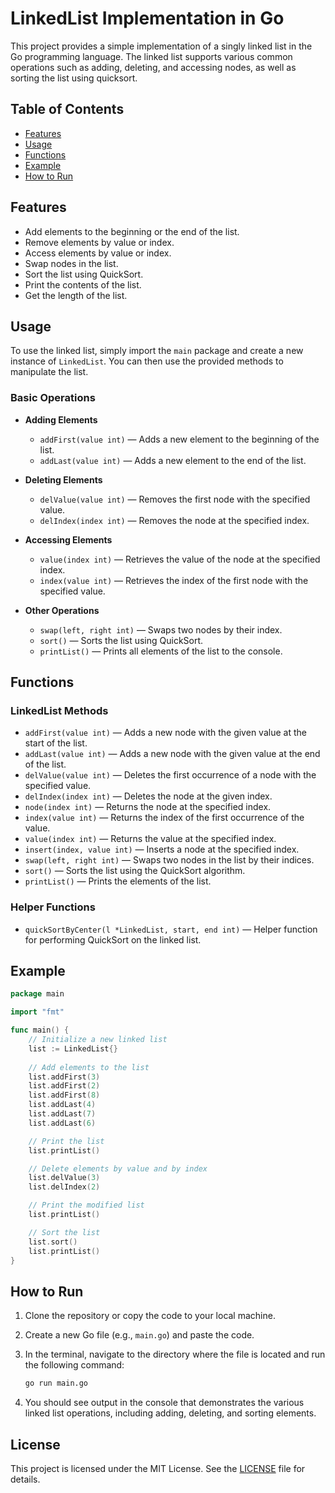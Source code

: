 
# LinkedList Implementation in Go

This project provides a simple implementation of a singly linked list in the Go programming language. The linked list supports various common operations such as adding, deleting, and accessing nodes, as well as sorting the list using quicksort.

## Table of Contents

- [Features](#features)
- [Usage](#usage)
- [Functions](#functions)
- [Example](#example)
- [How to Run](#how-to-run)

## Features

- Add elements to the beginning or the end of the list.
- Remove elements by value or index.
- Access elements by value or index.
- Swap nodes in the list.
- Sort the list using QuickSort.
- Print the contents of the list.
- Get the length of the list.

## Usage

To use the linked list, simply import the `main` package and create a new instance of `LinkedList`. You can then use the provided methods to manipulate the list.

### Basic Operations

- **Adding Elements**
  - `addFirst(value int)` — Adds a new element to the beginning of the list.
  - `addLast(value int)` — Adds a new element to the end of the list.

- **Deleting Elements**
  - `delValue(value int)` — Removes the first node with the specified value.
  - `delIndex(index int)` — Removes the node at the specified index.

- **Accessing Elements**
  - `value(index int)` — Retrieves the value of the node at the specified index.
  - `index(value int)` — Retrieves the index of the first node with the specified value.

- **Other Operations**
  - `swap(left, right int)` — Swaps two nodes by their index.
  - `sort()` — Sorts the list using QuickSort.
  - `printList()` — Prints all elements of the list to the console.

## Functions

### LinkedList Methods

- `addFirst(value int)` — Adds a new node with the given value at the start of the list.
- `addLast(value int)` — Adds a new node with the given value at the end of the list.
- `delValue(value int)` — Deletes the first occurrence of a node with the specified value.
- `delIndex(index int)` — Deletes the node at the given index.
- `node(index int)` — Returns the node at the specified index.
- `index(value int)` — Returns the index of the first occurrence of the value.
- `value(index int)` — Returns the value at the specified index.
- `insert(index, value int)` — Inserts a node at the specified index.
- `swap(left, right int)` — Swaps two nodes in the list by their indices.
- `sort()` — Sorts the list using the QuickSort algorithm.
- `printList()` — Prints the elements of the list.

### Helper Functions

- `quickSortByCenter(l *LinkedList, start, end int)` — Helper function for performing QuickSort on the linked list.

## Example

```go
package main

import "fmt"

func main() {
    // Initialize a new linked list
    list := LinkedList{}
    
    // Add elements to the list
    list.addFirst(3)
    list.addFirst(2)
    list.addFirst(8)
    list.addLast(4)
    list.addLast(7)
    list.addLast(6)

    // Print the list
    list.printList()

    // Delete elements by value and by index
    list.delValue(3)
    list.delIndex(2)

    // Print the modified list
    list.printList()

    // Sort the list
    list.sort()
    list.printList()
}
```

## How to Run

1. Clone the repository or copy the code to your local machine.
2. Create a new Go file (e.g., `main.go`) and paste the code.
3. In the terminal, navigate to the directory where the file is located and run the following command:

    ```bash
    go run main.go
    ```

4. You should see output in the console that demonstrates the various linked list operations, including adding, deleting, and sorting elements.

## License

This project is licensed under the MIT License. See the [LICENSE](LICENSE) file for details.
